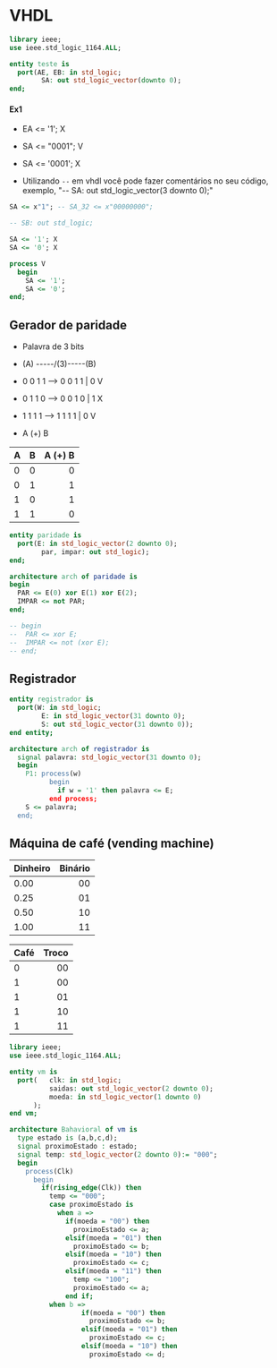 # VHDL

```vhdl
library ieee;
use ieee.std_logic_1164.ALL;

entity teste is
  port(AE, EB: in std_logic;
        SA: out std_logic_vector(downto 0);
end;
```

#### Ex1

- EA <= '1'; X
- SA <= "0001"; V
- SA <= '0001'; X

- Utilizando `--` em vhdl você pode fazer comentários no seu código, exemplo, "-- SA: out std_logic_vector(3 downto 0);"

```vhdl
SA <= x"1"; -- SA_32 <= x"00000000";

-- SB: out std_logic;

SA <= '1'; X
SA <= '0'; X

process V
  begin
    SA <= '1';
    SA <= '0';
end;
```

## Gerador de paridade

- Palavra de 3 bits

- (A) -----/(3)-----(B)
- 0 0 1 1 --> 0 0 1 1 | 0 V
- 0 1 1 0 --> 0 0 1 0 | 1 X
- 1 1 1 1 --> 1 1 1 1 | 0 V
- A (+) B

A | B | A (+) B
:-- | :-: | --:
0 | 0 | 0
0 | 1 | 1
1 | 0 | 1
1 | 1 | 0

```vhdl
entity paridade is
  port(E: in std_logic_vector(2 downto 0);
        par, impar: out std_logic);
end;

architecture arch of paridade is
begin
  PAR <= E(0) xor E(1) xor E(2);
  IMPAR <= not PAR;
end;

-- begin
--  PAR <= xor E;
--  IMPAR <= not (xor E);
-- end;
```

## Registrador

```vhdl
entity registrador is 
  port(W: in std_logic;
        E: in std_logic_vector(31 downto 0);
        S: out std_logic_vector(31 downto 0));
end entity;

architecture arch of registrador is
  signal palavra: std_logic_vector(31 downto 0);
  begin 
    P1: process(w) 
          begin
            if w = '1' then palavra <= E;
          end process;
    S <= palavra;
  end;
```


## Máquina de café (vending machine) 

Dinheiro | Binário
:-- | --:
0.00 | 00
0.25 | 01
0.50 | 10
1.00 | 11

Café | Troco
:-- | --:
0 | 00
1 | 00
1 | 01
1 | 10
1 | 11

```vhdl
library ieee;
use ieee.std_logic_1164.ALL;

entity vm is
  port(   clk: in std_logic;
          saidas: out std_logic_vector(2 downto 0);
          moeda: in std_logic_vector(1 downto 0)
      );
end vm;

architecture Bahavioral of vm is
  type estado is (a,b,c,d);
  signal proximoEstado : estado;
  signal temp: std_logic_vector(2 downto 0):= "000";
  begin
    process(Clk)
      begin
        if(rising_edge(Clk)) then
          temp <= "000";
          case proximoEstado is
            when a =>
              if(moeda = "00") then
                proximoEstado <= a;
              elsif(moeda = "01") then
                proximoEstado <= b;
              elsif(moeda = "10") then
                proximoEstado <= c;
              elsif(moeda = "11") then
                temp <= "100";
                proximoEstado <= a;
              end if;
          when b =>
                  if(moeda = "00") then
                    proximoEstado <= b;
                  elsif(moeda = "01") then
                    proximoEstado <= c;
                  elsif(moeda = "10") then
                    proximoEstado <= d;
`````
